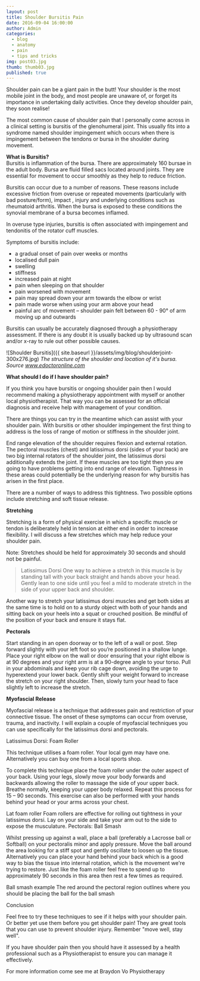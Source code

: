 ```yaml
---
layout: post
title: Shoulder Bursitis Pain
date: 2016-09-04 16:00:00
author: Admin
categories:
  - blog
  - anatomy
  - pain
  - tips and tricks
img: post03.jpg
thumb: thumb03.jpg
published: true
---
```


Shoulder pain can be a giant pain in the butt!  Your shoulder is the most mobile joint in the body, and most people are unaware of, or forget its importance in undertaking daily activities.  Once they develop shoulder pain, they soon realise!

The most common cause of shoulder pain that I personally come across in a clinical setting is bursitis of the glenohumeral joint.  This usually fits into a syndrome named shoulder impingement which occurs when there is impingement between the tendons or bursa in the shoulder during movement. <!--more-->  

**What is Bursitis?**  
Bursitis is inflammation of the bursa.  There are approximately 160 bursae in the adult body.  Bursa are fluid filled sacs located around joints.  They are essential for movement to occur smoothly as they help to reduce friction.

Bursitis can occur due to a number of reasons.  These reasons include excessive friction from overuse or repeated movements (particularly with bad posture/form), impact , injury and underlying conditions such as rheumatoid arthritis.  When the bursa is exposed to these conditions the synovial membrane of a bursa becomes inflamed.

In overuse type injuries, bursitis is often associated with impingement and tendonitis of the rotator cuff muscles.

Symptoms of bursitis include:

- a gradual onset of pain over weeks or months
- localised dull pain
- swelling
- stiffness
- increased pain at night
- pain when sleeping on that shoulder
- pain worsened with movement
- pain may spread down your arm towards the elbow or wrist
- pain made worse when using your arm above your head
- painful arc of movement – shoulder pain felt between 60 - 90° of arm moving up and outwards

Bursitis can usually be accurately diagnosed through a physiotherapy assessment.  If there is any doubt it is usually backed up by ultrasound scan and/or x-ray to rule out other possible causes.   

![Shoulder Bursitis]({{ site.baseurl }}/assets/img/blog/shoulderjoint-300x276.jpg)
_The structure of the shoulder and location of it's bursa. Source www.edoctoronline.com_  

**What should I do if I have shoulder pain?**  

If you think you have bursitis or ongoing shoulder pain then I would recommend making a physiotherapy appointment with myself or another local physiotherapist. That way you can be assessed for an official diagnosis and receive help with management of your condition.

There are things you can try in the meantime which can assist with your shoulder pain. With bursitis or other shoulder impingement the first thing to address is the loss of range of motion or stiffness in the shoulder joint.

End range elevation of the shoulder requires flexion and external rotation. The pectoral muscles (chest) and latissimus dorsi (sides of your back) are two big internal rotators of the shoulder joint, the latissimus dorsi additionally extends the joint. If these muscles are too tight then you are going to have problems getting into end range of elevation. Tightness in these areas could potentially be the underlying reason for why bursitis has arisen in the first place.

There are a number of ways to address this tightness.  Two possible options include stretching and soft tissue release.
 
**Stretching**  

Stretching is a form of physical exercise in which a specific muscle or tendon is deliberately held in tension at either end in order to increase flexibility.  I will discuss a few stretches which may help reduce your shoulder pain.

Note: Stretches should be held for approximately 30 seconds and should not be painful.

> Latissimus Dorsi
One way to achieve a stretch in this muscle is by standing tall with your back straight and hands above your head. Gently lean to one side until you feel a mild to moderate stretch in the side of your upper back and shoulder.

Another way to stretch your latissimus dorsi muscles and get both sides at the same time is to hold on to a sturdy object with both of your hands and sitting back on your heels into a squat or crouched position.  Be mindful of the position of your back and ensure it stays flat.

**Pectorals**

Start standing in an open doorway or to the left of a wall or post.  Step forward slightly with your left foot so you’re positioned in a shallow lunge.  Place your right elbow on the wall or door ensuring that your right elbow is at 90 degrees and your right arm is at a 90-degree angle to your torso.  Pull in your abdominals and keep your rib cage down, avoiding the urge to hyperextend your lower back.  Gently shift your weight forward to increase the stretch on your right shoulder.  Then, slowly turn your head to face slightly left to increase the stretch.

 
**Myofascial Release**

Myofascial release is a technique that addresses pain and restriction of your connective tissue.  The onset of these symptoms can occur from overuse, trauma, and inactivity.  I will explain a couple of myofascial techniques you can use specifically for the latissimus dorsi and pectorals.

Latissimus Dorsi: Foam Roller

This technique utilises a foam roller.  Your local gym may have one.  Alternatively you can buy one from a local sports shop.  

To complete this technique place the foam roller under the outer aspect of your back.  Using your legs, slowly move your body forwards and backwards allowing the roller to massage the side of your upper back.  Breathe normally, keeping your upper body relaxed.  Repeat this process for 15 – 90 seconds.  This exercise can also be performed with your hands behind your head or your arms across your chest.

Lat foam roller
Foam rollers are effective for rolling out tightness in your latissimus dorsi. Lay on your side and take your arm out to the side to expose the musculature.
Pectorals: Ball Smash

Whilst pressing up against a wall, place a ball (preferably a Lacrosse ball or Softball) on your pectoralis minor and apply pressure.  Move the ball around the area looking for a stiff spot and gently oscillate to loosen up the tissue.  Alternatively you can place your hand behind your back which is a good way to bias the tissue into internal rotation, which is the movement we're trying to restore.  Just like the foam roller feel free to spend up to approximately 90 seconds in this area then rest a few times as required.

Ball smash example
The red around the pectoral region outlines where you should be placing the ball for the ball smash

Conclusion

Feel free to try these techniques to see if it helps with your shoulder pain.  Or better yet use them before you get shoulder pain!  They are great tools that you can use to prevent shoulder injury.  Remember "move well, stay well".

If you have shoulder pain then you should have it assessed by a health professional such as a Physiotherapist to ensure you can manage it effectively.

 

For more information come see me at Braydon Vo Physiotherapy
